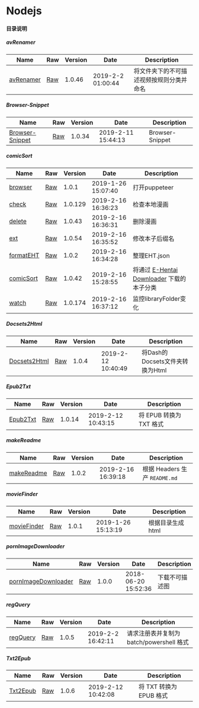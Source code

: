 # Nodejs

#### 目录说明

##### avRenamer

Name | Raw | Version | Date | Description
--- | --- | --- | --- | ---
[avRenamer](avRenamer/index.js) | [Raw](https://github.com/dodying/Nodejs/raw/master/avRenamer/index.js) | 1.0.46 | 2019-2-2 01:00:44 | 将文件夹下的不可描述视频按规则分类并命名

##### Browser-Snippet

Name | Raw | Version | Date | Description
--- | --- | --- | --- | ---
[Browser-Snippet](Browser-Snippet/index.js) | [Raw](https://github.com/dodying/Nodejs/raw/master/Browser-Snippet/index.js) | 1.0.34 | 2019-2-11 15:44:13 | Browser-Snippet

##### comicSort

Name | Raw | Version | Date | Description
--- | --- | --- | --- | ---
[browser](comicSort/browser.js) | [Raw](https://github.com/dodying/Nodejs/raw/master/comicSort/browser.js) | 1.0.1 | 2019-1-26 15:07:40 | 打开puppeteer
[check](comicSort/check.js) | [Raw](https://github.com/dodying/Nodejs/raw/master/comicSort/check.js) | 1.0.129 | 2019-2-16 16:36:23 | 检查本地漫画
[delete](comicSort/delete.js) | [Raw](https://github.com/dodying/Nodejs/raw/master/comicSort/delete.js) | 1.0.43 | 2019-2-16 16:36:31 | 删除漫画
[ext](comicSort/ext.js) | [Raw](https://github.com/dodying/Nodejs/raw/master/comicSort/ext.js) | 1.0.54 | 2019-2-16 16:35:52 | 修改本子后缀名
[formatEHT](comicSort/formatEHT.js) | [Raw](https://github.com/dodying/Nodejs/raw/master/comicSort/formatEHT.js) | 1.0.2 | 2019-2-16 16:34:28 | 整理EHT.json
[comicSort](comicSort/index.js) | [Raw](https://github.com/dodying/Nodejs/raw/master/comicSort/index.js) | 1.0.42 | 2019-2-16 15:28:55 | 将通过 [E-Hentai Downloader](https://github.com/ccloli/E-Hentai-Downloader) 下载的本子分类
[watch](comicSort/watch.js) | [Raw](https://github.com/dodying/Nodejs/raw/master/comicSort/watch.js) | 1.0.174 | 2019-2-16 16:37:12 | 监控libraryFolder变化

##### Docsets2Html

Name | Raw | Version | Date | Description
--- | --- | --- | --- | ---
[Docsets2Html](Docsets2Html/index.js) | [Raw](https://github.com/dodying/Nodejs/raw/master/Docsets2Html/index.js) | 1.0.4 | 2019-2-12 10:40:49 | 将Dash的Docsets文件夹转换为Html

##### Epub2Txt

Name | Raw | Version | Date | Description
--- | --- | --- | --- | ---
[Epub2Txt](Epub2Txt/index.js) | [Raw](https://github.com/dodying/Nodejs/raw/master/Epub2Txt/index.js) | 1.0.14 | 2019-2-12 10:43:15 | 将 EPUB 转换为 TXT 格式

##### makeReadme

Name | Raw | Version | Date | Description
--- | --- | --- | --- | ---
[makeReadme](makeReadme/index.js) | [Raw](https://github.com/dodying/Nodejs/raw/master/makeReadme/index.js) | 1.0.2 | 2019-2-16 16:39:18 | 根据 Headers 生产 `README.md`

##### movieFinder

Name | Raw | Version | Date | Description
--- | --- | --- | --- | ---
[movieFinder](movieFinder/index.js) | [Raw](https://github.com/dodying/Nodejs/raw/master/movieFinder/index.js) | 1.0.1 | 2019-1-26 15:13:19 | 根据目录生成html

##### pornImageDownloader

Name | Raw | Version | Date | Description
--- | --- | --- | --- | ---
[pornImageDownloader](pornImageDownloader/index.js) | [Raw](https://github.com/dodying/Nodejs/raw/master/pornImageDownloader/index.js) | 1.0.0 | 2018-06-20 15:52:36 | 下载不可描述图

##### regQuery

Name | Raw | Version | Date | Description
--- | --- | --- | --- | ---
[regQuery](regQuery/index.js) | [Raw](https://github.com/dodying/Nodejs/raw/master/regQuery/index.js) | 1.0.5 | 2019-2-2 16:42:11 | 请求注册表并复制为 batch/powershell 格式

##### Txt2Epub

Name | Raw | Version | Date | Description
--- | --- | --- | --- | ---
[Txt2Epub](Txt2Epub/index.js) | [Raw](https://github.com/dodying/Nodejs/raw/master/Txt2Epub/index.js) | 1.0.6 | 2019-2-12 10:42:08 | 将 TXT 转换为 EPUB 格式
